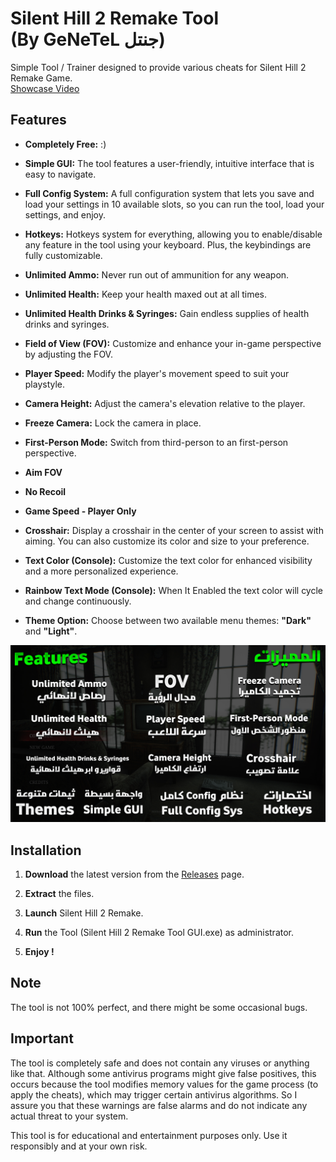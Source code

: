 # Silent Hill 2 Remake Tool <br/>(By GeNeTeL جنتل) 

Simple Tool / Trainer designed to provide various cheats for Silent Hill 2 Remake Game.
<br> [Showcase Video](https://www.youtube.com/watch?v=kCzhOqliK54)

## Features
- **Completely Free:** :)

- **Simple GUI:** The tool features a user-friendly, intuitive interface that is easy to navigate.

- **Full Config System:** A full configuration system that lets you save and load your settings in 10 available slots, so you can run the tool, load your settings, and enjoy.

- **Hotkeys:** Hotkeys system for everything, allowing you to enable/disable any feature in the tool using your keyboard. Plus, the keybindings are fully customizable.

- **Unlimited Ammo:** Never run out of ammunition for any weapon.

- **Unlimited Health:** Keep your health maxed out at all times.

- **Unlimited Health Drinks & Syringes:** Gain endless supplies of health drinks and syringes.

- **Field of View (FOV):** Customize and enhance your in-game perspective by adjusting the FOV.

- **Player Speed:** Modify the player's movement speed to suit your playstyle.

- **Camera Height:** Adjust the camera's elevation relative to the player.

- **Freeze Camera:** Lock the camera in place.

- **First-Person Mode:** Switch from third-person to an first-person perspective.

- **Aim FOV**
  
- **No Recoil**
  
- **Game Speed - Player Only**
  
- **Crosshair:** Display a crosshair in the center of your screen to assist with aiming. You can also customize its color and size to your preference.

- **Text Color (Console):**  Customize the text color for enhanced visibility and a more personalized experience.

- **Rainbow Text Mode (Console):** When It Enabled the text color will cycle and change continuously.

- **Theme Option:** Choose between two available menu themes: **"Dark"** and **"Light"**.

![Features](https://github.com/iGeNeTeL/SH2/blob/main/Images/Features.jpg)

## Installation
1. **Download** the latest version from the [Releases](https://github.com/iGeNeTeL/SH2/releases) page.
   
2. **Extract** the files.
   
3. **Launch** Silent Hill 2 Remake.
   
4. **Run** the Tool (Silent Hill 2 Remake Tool GUI.exe) as administrator.
   
5. **Enjoy !**


## Note
The tool is not 100% perfect, and there might be some occasional bugs.



## Important
The tool is completely safe and does not contain any viruses or anything like that. Although some antivirus programs might give false positives, this occurs because the tool modifies memory values for the game process (to apply the cheats), which may trigger certain antivirus algorithms. 
So I assure you that these warnings are false alarms and do not indicate any actual threat to your system.

This tool is for educational and entertainment purposes only. Use it responsibly and at your own risk.


